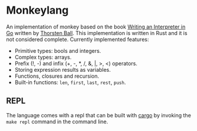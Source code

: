 # Monkeylang

An implementation of monkey based on the book [Writing an Interpreter in Go](https://interpreterbook.com/) written by [Thorsten Ball](https://thorstenball.com/). This implementation is written in Rust and it is not considered complete. Currently implemented features:

* Primitive types: bools and integers.
* Complex types: arrays.
* Prefix (!, -) and infix (+, -, *, /, &, |, >, <) operators.
* Storing expression results as variables.
* Functions, closures and recursion.
* Built-in functions: `len`, `first`, `last`, `rest`, `push`.

## REPL

The language comes with a repl that can be built with [cargo](https://rustup.rs/) by invoking the `make repl` command in the command line.
